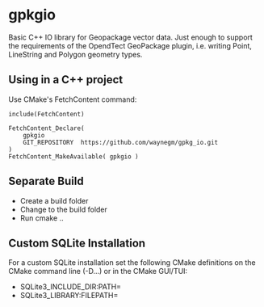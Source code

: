 # gpkgio

Basic C++ IO library for Geopackage vector data. Just enough to support the requirements of the OpendTect GeoPackage plugin, i.e.
writing Point, LineString and Polygon geometry types.

## Using in a C++ project
Use CMake's FetchContent command:
```
include(FetchContent)

FetchContent_Declare(
    gpkgio
    GIT_REPOSITORY	https://github.com/waynegm/gpkg_io.git
)
FetchContent_MakeAvailable( gpkgio )
```
## Separate Build
-  Create a build folder
-  Change to the build folder
-  Run cmake ..

## Custom SQLite Installation
For a custom SQLite installation set the following CMake definitions on the CMake command line (-D...) or in the CMake GUI/TUI:
-  SQLite3_INCLUDE_DIR:PATH=
-  SQLite3_LIBRARY:FILEPATH=

